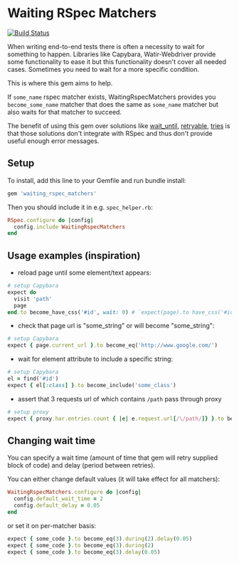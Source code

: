 # Waiting RSpec Matchers

[![Build Status](https://travis-ci.org/abotalov/waiting_rspec_matchers.svg?branch=master)](https://travis-ci.org/abotalov/waiting_rspec_matchers)

When writing end-to-end tests there is often a necessity to wait for something to happen. Libraries like Capybara, Watir-Webdriver provide some functionality to ease it but this functionality doesn't cover all needed cases. Sometimes you need to wait for a more specific condition.

This is where this gem aims to help.

If `some_name` rspec matcher exists, WaitingRspecMatchers provides you `become_some_name` matcher that does the same as `some_name` matcher but also waits for that matcher to succeed.

The benefit of using this gem over solutions like [wait_until](https://gist.github.com/jnicklas/d8da686061f0a59ffdf7), [retryable](https://github.com/carlo/retryable), [tries](https://github.com/krautcomputing/tries) is that those solutions don't integrate with RSpec and thus don't provide useful enough error messages.

## Setup

To install, add this line to your Gemfile and run bundle install:

```ruby
gem 'waiting_rspec_matchers'
```

Then you should include it in e.g. `spec_helper.rb`:

```ruby
RSpec.configure do |config|
  config.include WaitingRspecMatchers
end
```

## Usage examples (inspiration)

* reload page until some element/text appears:

```ruby
# setup Capybara
expect do
  visit 'path'
  page
end.to become_have_css('#id', wait: 0) # `expect(page).to have_css('#id', wait: 0)` is internally invoked by this gem
```

* check that page url is "some_string" or will become "some_string":

```ruby
# setup Capybara
expect { page.current_url }.to become_eq('http://www.google.com/')
```

* wait for element attribute to include a specific string:

```ruby
# setup Capybara
el = find('#id')
expect { el[:class] }.to become_include('some_class')
```

* assert that 3 requests url of which contains `/path` pass through proxy

```ruby
# setup proxy
expect { proxy.har.entries.count { |e| e.request.url[/\/path/]} }.to become_eq(3)
```

## Changing wait time

You can specify a wait time (amount of time that gem will retry supplied block of code) and delay (period between retries).

You can either change default values (it will take effect for all matchers):

```ruby
WaitingRspecMatchers.configure do |config|
  config.default_wait_time = 2
  config.default_delay = 0.05
end
```

or set it on per-matcher basis:

```ruby
expect { some_code }.to become_eq(3).during(2).delay(0.05)
expect { some_code }.to become_eq(3).during(2)
expect { some_code }.to become_eq(3).delay(0.05)
```

